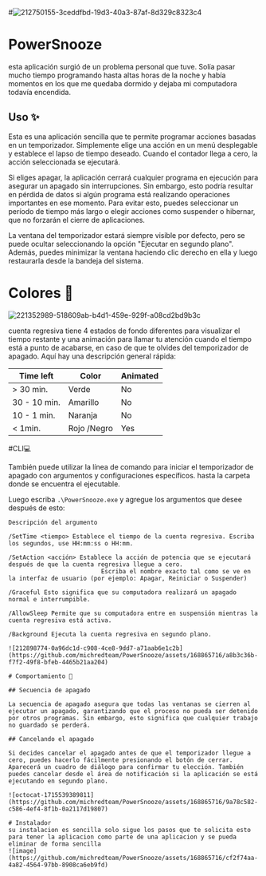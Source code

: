 #![212750155-3ceddfbd-19d3-40a3-87af-8d329c8323c4](https://github.com/michredteam/PowerSnooze/assets/168865716/4c030ba4-414c-4071-a9e7-204aa2128ac2)
# PowerSnooze
esta aplicación surgió de un problema personal que tuve. Solía ​​pasar mucho tiempo programando hasta altas horas de la noche y había momentos en los que me quedaba dormido y dejaba mi computadora todavía encendida.

## Uso ✨
Esta es una aplicación sencilla que te permite programar acciones basadas en un temporizador. Simplemente elige una acción en un menú desplegable y establece el lapso de tiempo deseado. Cuando el contador llega a cero, la acción seleccionada se ejecutará.

Si eliges apagar, la aplicación cerrará cualquier programa en ejecución para asegurar un apagado sin interrupciones. Sin embargo, esto podría resultar en pérdida de datos si algún programa está realizando operaciones importantes en ese momento. Para evitar esto, puedes seleccionar un período de tiempo más largo o elegir acciones como suspender o hibernar, que no forzarán el cierre de aplicaciones.

La ventana del temporizador estará siempre visible por defecto, pero se puede ocultar seleccionando la opción "Ejecutar en segundo plano". Además, puedes minimizar la ventana haciendo clic derecho en ella y luego restaurarla desde la bandeja del sistema.

# Colores 🎨
![221352989-518609ab-b4d1-459e-929f-a08cd2bd9b3c](https://github.com/michredteam/PowerSnooze/assets/168865716/8359d1a0-4d44-42f4-9e55-54ed71f36b03)

cuenta regresiva tiene 4 estados de fondo diferentes para visualizar el tiempo restante y una animación para llamar tu atención cuando el tiempo está a punto de acabarse, en caso de que te olvides del temporizador de apagado.
Aquí hay una descripción general rápida:

| Time left     | Color         | Animated  |
| ------------- | ------------- | --------- |
| > 30 min.     | Verde         | No        |
| 30 - 10 min.  | Amarillo      | No        |
| 10 - 1 min.   | Naranja       | No        |
| < 1min.       | Rojo /Negro   | Yes       |

#CLI💻

También puede utilizar la línea de comando para iniciar el temporizador de apagado con argumentos y configuraciones específicos.
hasta la carpeta donde se encuentra el ejecutable.

Luego escriba `.\PowerSnooze.exe` y agregue los argumentos que desee después de esto:

```
Descripción del argumento

/SetTime <tiempo> Establece el tiempo de la cuenta regresiva. Escriba los segundos, use HH:mm:ss o HH:mm.

/SetAction <acción> Establece la acción de potencia que se ejecutará después de que la cuenta regresiva llegue a cero.
                          Escriba el nombre exacto tal como se ve en la interfaz de usuario (por ejemplo: Apagar, Reiniciar o Suspender)

/Graceful Esto significa que su computadora realizará un apagado normal e interrumpible.
                    
/AllowSleep Permite que su computadora entre en suspensión mientras la cuenta regresiva está activa.

/Background Ejecuta la cuenta regresiva en segundo plano.

![212898774-0a96dc1d-c908-4ce8-9dd7-a71aab6e1c2b](https://github.com/michredteam/PowerSnooze/assets/168865716/a8b3c36b-f7f2-49f8-bfeb-4465b21aa204)

# Comportamiento 📄

## Secuencia de apagado

La secuencia de apagado asegura que todas las ventanas se cierren al ejecutar un apagado, garantizando que el proceso no pueda ser detenido por otros programas. Sin embargo, esto significa que cualquier trabajo no guardado se perderá.

## Cancelando el apagado

Si decides cancelar el apagado antes de que el temporizador llegue a cero, puedes hacerlo fácilmente presionando el botón de cerrar. Aparecerá un cuadro de diálogo para confirmar tu elección. También puedes cancelar desde el área de notificación si la aplicación se está ejecutando en segundo plano.

![octocat-1715539389811](https://github.com/michredteam/PowerSnooze/assets/168865716/9a78c582-c586-4ef4-8f1b-0a2117d19807)

# Instalador
su instalacion es sencilla solo sigue los pasos que te solicita esto para tener la aplicacion como parte de una aplicacion y se pueda eliminar de forma sencilla
![image](https://github.com/michredteam/PowerSnooze/assets/168865716/cf2f74aa-4a82-4564-97bb-8908ca6eb9fd)

